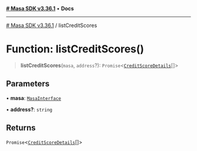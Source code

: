 [**# Masa SDK v3.36.1**](../README.md) • **Docs**

***

[# Masa SDK v3.36.1](../globals.md) / listCreditScores

# Function: listCreditScores()

> **listCreditScores**(`masa`, `address`?): `Promise`\<[`CreditScoreDetails`](../interfaces/CreditScoreDetails.md)[]\>

## Parameters

• **masa**: [`MasaInterface`](../interfaces/MasaInterface.md)

• **address?**: `string`

## Returns

`Promise`\<[`CreditScoreDetails`](../interfaces/CreditScoreDetails.md)[]\>
